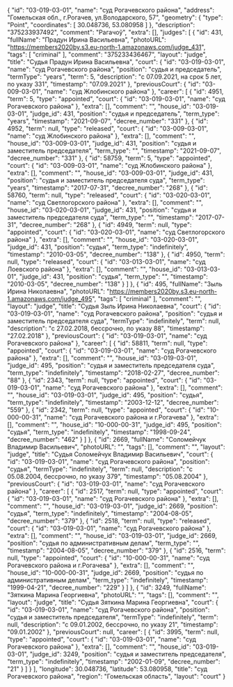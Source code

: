 {
    "id": "03-019-03-01",
    "name": "суд Рогачевского района",
    "address": "Гомельская обл., г.Рогачев, ул.Володарского, 57",
    "geometry": {
        "type": "Point",
        "coordinates": [
            30.048736,
            53.080958
        ]
    },
    "description": "375233937492",
    "comment": "Рагачоў",
    "extra": [],
    "judges": [
        {
            "id": 431,
            "fullName": "Прадун Ирина Васильевна",
            "photoURL": "https://members2020by.s3.eu-north-1.amazonaws.com/judge_431",
            "tags": [
                "criminal"
            ],
            "comment": "375233436467",
            "layout": "judge",
            "title": "Судья Прадун Ирина Васильевна",
            "court": {
                "id": "03-019-03-01",
                "name": "суд Рогачевского района",
                "position": "судья и председатель",
                "termType": "years",
                "term": 5,
                "description": "c 07.09.2021, на срок 5 лет, по указу 331",
                "timestamp": "07.09.2021"
            },
            "previousCourt": {
                "id": "03-009-03-01",
                "name": "суд Жлобинского района"
            },
            "career": [
                {
                    "id": 4951,
                    "term": 5,
                    "type": "appointed",
                    "court": {
                        "id": "03-019-03-01",
                        "name": "суд Рогачевского района"
                    },
                    "extra": [],
                    "comment": "",
                    "house_id": "03-019-03-01",
                    "judge_id": 431,
                    "position": "судья и председатель",
                    "term_type": "years",
                    "timestamp": "2021-09-07",
                    "decree_number": "331"
                },
                {
                    "id": 4952,
                    "term": null,
                    "type": "released",
                    "court": {
                        "id": "03-009-03-01",
                        "name": "суд Жлобинского района"
                    },
                    "extra": [],
                    "comment": "",
                    "house_id": "03-009-03-01",
                    "judge_id": 431,
                    "position": "судья и заместитель председателя",
                    "term_type": "",
                    "timestamp": "2021-09-07",
                    "decree_number": "331"
                },
                {
                    "id": 58759,
                    "term": 5,
                    "type": "appointed",
                    "court": {
                        "id": "03-009-03-01",
                        "name": "суд Жлобинского района"
                    },
                    "extra": [],
                    "comment": "",
                    "house_id": "03-009-03-01",
                    "judge_id": 431,
                    "position": "судья и заместитель председателя суда",
                    "term_type": "years",
                    "timestamp": "2017-07-31",
                    "decree_number": "268"
                },
                {
                    "id": 58760,
                    "term": null,
                    "type": "released",
                    "court": {
                        "id": "03-020-03-01",
                        "name": "суд Светлогорского района"
                    },
                    "extra": [],
                    "comment": "",
                    "house_id": "03-020-03-01",
                    "judge_id": 431,
                    "position": "судья и заместитель председателя суда",
                    "term_type": "",
                    "timestamp": "2017-07-31",
                    "decree_number": "268"
                },
                {
                    "id": 4949,
                    "term": null,
                    "type": "appointed",
                    "court": {
                        "id": "03-020-03-01",
                        "name": "суд Светлогорского района"
                    },
                    "extra": [],
                    "comment": "",
                    "house_id": "03-020-03-01",
                    "judge_id": 431,
                    "position": "судья",
                    "term_type": "indefinitely",
                    "timestamp": "2010-03-05",
                    "decree_number": "138"
                },
                {
                    "id": 4950,
                    "term": null,
                    "type": "released",
                    "court": {
                        "id": "03-013-03-01",
                        "name": "суд Лоевского района"
                    },
                    "extra": [],
                    "comment": "",
                    "house_id": "03-013-03-01",
                    "judge_id": 431,
                    "position": "судья",
                    "term_type": "",
                    "timestamp": "2010-03-05",
                    "decree_number": "138"
                }
            ]
        },
        {
            "id": 495,
            "fullName": "Зыль Ирина Николаевна",
            "photoURL": "https://members2020by.s3.eu-north-1.amazonaws.com/judge_495",
            "tags": [
                "criminal"
            ],
            "comment": "",
            "layout": "judge",
            "title": "Судья Зыль Ирина Николаевна",
            "court": {
                "id": "03-019-03-01",
                "name": "суд Рогачевского района",
                "position": "судья и заместитель председателя суда",
                "termType": "indefinitely",
                "term": null,
                "description": "c 27.02.2018, бессрочно, по указу 88",
                "timestamp": "27.02.2018"
            },
            "previousCourt": {
                "id": "03-019-03-01",
                "name": "суд Рогачевского района"
            },
            "career": [
                {
                    "id": 58811,
                    "term": null,
                    "type": "appointed",
                    "court": {
                        "id": "03-019-03-01",
                        "name": "суд Рогачевского района"
                    },
                    "extra": [],
                    "comment": "",
                    "house_id": "03-019-03-01",
                    "judge_id": 495,
                    "position": "судья и заместитель председателя суда",
                    "term_type": "indefinitely",
                    "timestamp": "2018-02-27",
                    "decree_number": "88"
                },
                {
                    "id": 2343,
                    "term": null,
                    "type": "appointed",
                    "court": {
                        "id": "03-019-03-01",
                        "name": "суд Рогачевского района"
                    },
                    "extra": [],
                    "comment": "",
                    "house_id": "03-019-03-01",
                    "judge_id": 495,
                    "position": "судья",
                    "term_type": "indefinitely",
                    "timestamp": "2003-12-12",
                    "decree_number": "559"
                },
                {
                    "id": 2342,
                    "term": null,
                    "type": "appointed",
                    "court": {
                        "id": "10-000-00-31",
                        "name": "суд Рогачевского района и г.Рогачева"
                    },
                    "extra": [],
                    "comment": "",
                    "house_id": "10-000-00-31",
                    "judge_id": 495,
                    "position": "судья",
                    "term_type": "indefinitely",
                    "timestamp": "1998-09-24",
                    "decree_number": "462"
                }
            ]
        },
        {
            "id": 2669,
            "fullName": "Соломейчук Владимир Васильевич",
            "photoURL": "",
            "tags": [],
            "comment": "",
            "layout": "judge",
            "title": "Судья Соломейчук Владимир Васильевич",
            "court": {
                "id": "03-019-03-01",
                "name": "суд Рогачевского района",
                "position": "судья",
                "termType": "indefinitely",
                "term": null,
                "description": "c 05.08.2004, бессрочно, по указу 379",
                "timestamp": "05.08.2004"
            },
            "previousCourt": {
                "id": "03-019-03-01",
                "name": "суд Рогачевского района"
            },
            "career": [
                {
                    "id": 2517,
                    "term": null,
                    "type": "appointed",
                    "court": {
                        "id": "03-019-03-01",
                        "name": "суд Рогачевского района"
                    },
                    "extra": [],
                    "comment": "",
                    "house_id": "03-019-03-01",
                    "judge_id": 2669,
                    "position": "судья",
                    "term_type": "indefinitely",
                    "timestamp": "2004-08-05",
                    "decree_number": "379"
                },
                {
                    "id": 2518,
                    "term": null,
                    "type": "released",
                    "court": {
                        "id": "03-019-03-01",
                        "name": "суд Рогачевского района"
                    },
                    "extra": [],
                    "comment": "",
                    "house_id": "03-019-03-01",
                    "judge_id": 2669,
                    "position": "судья по административным делам",
                    "term_type": "",
                    "timestamp": "2004-08-05",
                    "decree_number": "379"
                },
                {
                    "id": 2516,
                    "term": null,
                    "type": "appointed",
                    "court": {
                        "id": "10-000-00-31",
                        "name": "суд Рогачевского района и г.Рогачева"
                    },
                    "extra": [],
                    "comment": "",
                    "house_id": "10-000-00-31",
                    "judge_id": 2669,
                    "position": "судья по административным делам",
                    "term_type": "indefinitely",
                    "timestamp": "1999-04-21",
                    "decree_number": "229"
                }
            ]
        },
        {
            "id": 3249,
            "fullName": "Зяткина Марина Георгиевна",
            "photoURL": "",
            "tags": [],
            "comment": "",
            "layout": "judge",
            "title": "Судья Зяткина Марина Георгиевна",
            "court": {
                "id": "03-019-03-01",
                "name": "суд Рогачевского района",
                "position": "судья и заместитель председателя",
                "termType": "indefinitely",
                "term": null,
                "description": "c 09.01.2002, бессрочно, по указу 21",
                "timestamp": "09.01.2002"
            },
            "previousCourt": null,
            "career": [
                {
                    "id": 3995,
                    "term": null,
                    "type": "appointed",
                    "court": {
                        "id": "03-019-03-01",
                        "name": "суд Рогачевского района"
                    },
                    "extra": [],
                    "comment": "",
                    "house_id": "03-019-03-01",
                    "judge_id": 3249,
                    "position": "судья и заместитель председателя",
                    "term_type": "indefinitely",
                    "timestamp": "2002-01-09",
                    "decree_number": "21"
                }
            ]
        }
    ],
    "longitude": 30.048736,
    "latitude": 53.080958,
    "title": "суд Рогачевского района",
    "region": "Гомельская область",
    "layout": "court"
}